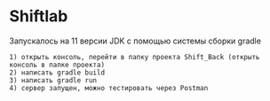 # Shiftlab
Запускалось на 11 версии JDK с помощью системы сборки gradle

    1) открыть консоль, перейти в папку проекта Shift_Back (открыть консоль в папке проекта)
    2) написать gradle build
    3) написать gradle run
    4) сервер запущен, можно тестировать через Postman
